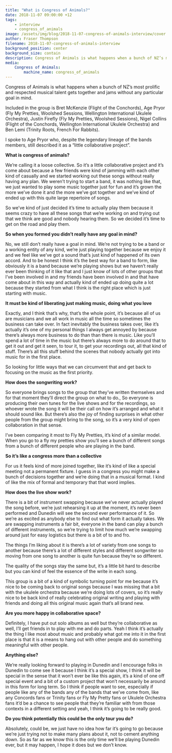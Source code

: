 ```yaml
---
title: "What is Congress of Animals?"
date: 2018-11-07 09:00:00 +12
tags:
    - interview
    - congress_of_animals
image: /assets/img/blog/2018-11-07-congress-of-animals-interview/cover.jpg
author: Fraser Thompson
filename: 2018-11-07-congress-of-animals-interview
background_position: center
background_size: contain
description: Congress of Animals is what happens when a bunch of NZ’s most prolific and respected musical talent gets together and jams without any particular goal in mind. Included in the group is Bret McKenzie (Flight of the Conchords), Age Pryor (Fly My Pretties, Woolshed Sessions, Wellington International Ukulele Orchestra), Justin Firefly (Fly My Pretties, Woolshed Sessions), Nigel Collins (Flight of the Conchords, Wellington International Ukulele Orchestra) and Ben Lemi (Trinity Roots, French For Rabbits).
media:
    Congress of Animals:
        machine_name: congress_of_animals
---
```


Congress of Animals is what happens when a bunch of NZ’s most prolific and respected musical talent gets together and jams without any particular goal in mind.

Included in the group is Bret McKenzie (Flight of the Conchords), Age Pryor (Fly My Pretties, Woolshed Sessions, Wellington International Ukulele Orchestra), Justin Firefly (Fly My Pretties, Woolshed Sessions), Nigel Collins (Flight of the Conchords, Wellington International Ukulele Orchestra) and Ben Lemi (Trinity Roots, French For Rabbits).

I spoke to Age Pryor who, despite the legendary lineage of the bands members, still described it as a “little collaborative project”. 

<!-- more -->

**What is congress of animals?**

We’re calling it a loose collective. So it’s a little collaborative project and it’s come about because a few friends were kind of jamming with each other kind of casually and we started working out these songs without really having any plan. We weren’t trying to start a band, it was nothing like that, we just wanted to play some music together just for fun and it’s grown the more we’ve done it and the more we’ve got together and we’ve kind of ended up with this quite large repertoire of songs. 

So we’ve kind of just decided it’s time to actually play them because it seems crazy to have all these songs that we’re working on and trying out that we think are good and nobody hearing them. So we decided it’s time to get on the road and play them.

**So when you formed you didn’t really have any goal in mind?**

No, we still don’t really have a goal in mind. We’re not trying to be a band or a working entity of any kind, we’re just playing together because we enjoy it and we feel like we’ve got a sound that’s just kind of happened of its own accord. And to be honest I think it’s the best way for a band to form, like obviously it is a band because we’re playing shows but we haven’t really ever been thinking of it like that and I just know of lots of other groups that I’ve been involved in and my friends have been involved in and that have come about in this way and actually kind of ended up doing quite a lot because they started from what I think is the right place which is just starting with music.

**It must be kind of liberating just making music, doing what you love**

Exactly, and I think that’s why, that’s the whole point, it’s because all of us are musicians and we all work in music all the time so sometimes the business can take over. In fact inevitably the business takes over, like it’s actually it’s one of my personal things I always get annoyed by because there’s always more business to do than than there is music. Like you’ll spend a lot of time in the music but there’s always more to do around that to get it out and get it seen, to tour it, to get your recordings out, all that kind of stuff. There’s all this stuff behind the scenes that nobody actually got into music for in the first place.

So looking for little ways that we can circumvent that and get back to focusing on the music as the first priority.

**How does the songwriting work?**

So everyone brings songs to the group that they’ve written themselves and for that moment they’ll direct the group on what to do., So everyone is producing their own tunes for the live shows and for the recordings, so whoever wrote the song it will be their call on how it’s arranged and what it should sound like. But there’s also the joy of finding surprises in what other people from the group might bring to the song, so it’s a very kind of open collaboration in that sense. 

I’ve been comparing it most to Fly My Pretties, it’s kind of a similar model. When you go to a fly my pretties show you’ll see a bunch of different songs from a bunch of different people who are playing in the band.

**So it’s like a congress more than a collective**

For us it feels kind of more joined together, like it’s kind of like a special meeting not a permanent fixture. I guess in a congress you might make a bunch of decisions together and we’re doing that in a musical format. I kind of like the mix of formal and temporary that that word implies.

**How does the live show work?**

There is a bit of instrument swapping because we’ve never actually played the song before, we’re just rehearsing it up at the moment, it’s never been performed and Dunedin will see the second ever performance of it. So we’re as excited as anybody else to find out what form it actually takes. We are swapping instruments a fair bit, everyone in the band can play a bunch of different instruments, so we’re trying to limit how much we’re swapping around just for easy logistics but there is a bit of to and fro.

The things I’m liking about it is there’s a lot of variety from one songs to another because there’s a lot of different styles and different songwriter so moving from one song to another is quite fun because they’re so different.

The quality of the songs stay the same but, it’s a little bit hard to describe but you can kind of feel the essence of the write in each song.

This group is a bit of a kind of symbolic turning point for me because it’s nice to be coming back to original songs because I was missing that a bit with the ukulele orchestra because we’re doing lots of covers, so it’s really nice to be back kind of really celebrating original writing and playing with friends and doing all this original music again that’s all brand new.

**Are you more happy in collaborative space?**

Definitely, I have put out solo albums as well but they’re collaborative as well, I’ll get friends in to play with me and do parts. Yeah I think it’s actually the thing I like most about music and probably what got me into it in the first place is that it is a means to hang out with other people and do something meaningful with other people.

**Anything else?**

We’re really looking forward to playing in Dunedin and I encourage folks in Dunedin to come see it because I think it’s a special show, I think it will be special in the sense that it won’t ever be like this again, it’s a kind of one off special event and a bit of a custom project that won’t necessarily be around in this form for long term. So I think if people want to see, especially if people like any of the bands any of the bands that we’ve come from, like any Concords fans or Trinity fans or Fly My Pretty fans or Ukulele Orchestra fans it’d be a chance to see people that they’re familiar with from those contexts in a different setting and yeah, I think it’s going to be really good.

**Do you think potentially this could be the only tour you do?**

Absolutely, could be, we just have no idea how far it’s going to go because we’re just trying not to make many plans about it, not to cement anything down. So as far as we know this is the only time we’ll be playing Dunedin ever, but it may happen, I hope it does but we don’t know.
